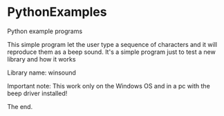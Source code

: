 # PythonExamples
Python example programs

This simple program let the user type a sequence of characters and it will reproduce them as a beep sound.
It's a simple program just to test a new library and how it works

Library name: winsound

Important note: This work only on the Windows OS and in a pc with the beep driver installed!

The end.